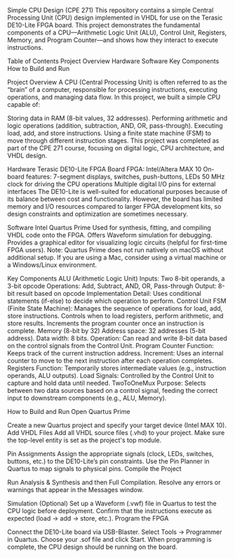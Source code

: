 Simple CPU Design (CPE 271)
This repository contains a simple Central Processing Unit (CPU) design implemented in VHDL for use on the Terasic DE10-Lite FPGA board. This project demonstrates the fundamental components of a CPU—Arithmetic Logic Unit (ALU), Control Unit, Registers, Memory, and Program Counter—and shows how they interact to execute instructions.

Table of Contents
Project Overview
Hardware
Software
Key Components
How to Build and Run

Project Overview
A CPU (Central Processing Unit) is often referred to as the “brain” of a computer, responsible for processing instructions, executing operations, and managing data flow. In this project, we built a simple CPU capable of:

Storing data in RAM (8-bit values, 32 addresses).
Performing arithmetic and logic operations (addition, subtraction, AND, OR, pass-through).
Executing load, add, and store instructions.
Using a finite state machine (FSM) to move through different instruction stages.
This project was completed as part of the CPE 271 course, focusing on digital logic, CPU architecture, and VHDL design.

Hardware
Terasic DE10-Lite FPGA Board
FPGA: Intel/Altera MAX 10
On-board features: 7-segment displays, switches, push-buttons, LEDs
50 MHz clock for driving the CPU operations
Multiple digital I/O pins for external interfaces
The DE10-Lite is well-suited for educational purposes because of its balance between cost and functionality. However, the board has limited memory and I/O resources compared to larger FPGA development kits, so design constraints and optimization are sometimes necessary.

Software
Intel Quartus Prime
Used for synthesis, fitting, and compiling VHDL code onto the FPGA.
Offers Waveform simulation for debugging.
Provides a graphical editor for visualizing logic circuits (helpful for first-time FPGA users).
Note: Quartus Prime does not run natively on macOS without additional setup. If you are using a Mac, consider using a virtual machine or a Windows/Linux environment.

Key Components
ALU (Arithmetic Logic Unit)
Inputs: Two 8-bit operands, a 3-bit opcode
Operations: Add, Subtract, AND, OR, Pass-through
Output: 8-bit result based on opcode
Implementation Detail: Uses conditional statements (if-else) to decide which operation to perform.
Control Unit
FSM (Finite State Machine):
Manages the sequence of operations for load, add, store instructions.
Controls when to load registers, perform arithmetic, and store results.
Increments the program counter once an instruction is complete.
Memory (8-bit by 32)
Address space: 32 addresses (5-bit address).
Data width: 8 bits.
Operation: Can read and write 8-bit data based on the control signals from the Control Unit.
Program Counter
Function: Keeps track of the current instruction address.
Increment: Uses an internal counter to move to the next instruction after each operation completes.
Registers
Function: Temporarily stores intermediate values (e.g., instruction operands, ALU outputs).
Load Signals: Controlled by the Control Unit to capture and hold data until needed.
TwoToOneMux
Purpose: Selects between two data sources based on a control signal, feeding the correct input to downstream components (e.g., ALU, Memory).

How to Build and Run
Open Quartus Prime

Create a new Quartus project and specify your target device (Intel MAX 10).
Add VHDL Files
Add all VHDL source files (.vhd) to your project.
Make sure the top-level entity is set as the project's top module.

Pin Assignments
Assign the appropriate signals (clock, LEDs, switches, buttons, etc.) to the DE10-Lite’s pin constraints.
Use the Pin Planner in Quartus to map signals to physical pins.
Compile the Project

Run Analysis & Synthesis and then Full Compilation.
Resolve any errors or warnings that appear in the Messages window.

Simulation (Optional)
Set up a Waveform (.vwf) file in Quartus to test the CPU logic before deployment.
Confirm that the instructions execute as expected (load → add → store, etc.).
Program the FPGA

Connect the DE10-Lite board via USB-Blaster.
Select Tools → Programmer in Quartus.
Choose your .sof file and click Start.
When programming is complete, the CPU design should be running on the board.
